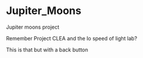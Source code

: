 # Jupiter_Moons
Jupiter moons project

Remember Project CLEA and the Io speed of light lab?

This is that but with a back button
